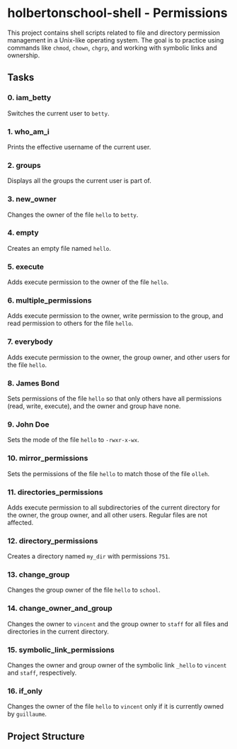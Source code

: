 # holbertonschool-shell - Permissions

This project contains shell scripts related to file and directory permission management in a Unix-like operating system. The goal is to practice using commands like `chmod`, `chown`, `chgrp`, and working with symbolic links and ownership.

## Tasks

### 0. iam_betty
Switches the current user to `betty`.

### 1. who_am_i
Prints the effective username of the current user.

### 2. groups
Displays all the groups the current user is part of.

### 3. new_owner
Changes the owner of the file `hello` to `betty`.

### 4. empty
Creates an empty file named `hello`.

### 5. execute
Adds execute permission to the owner of the file `hello`.

### 6. multiple_permissions
Adds execute permission to the owner, write permission to the group, and read permission to others for the file `hello`.

### 7. everybody
Adds execute permission to the owner, the group owner, and other users for the file `hello`.

### 8. James Bond
Sets permissions of the file `hello` so that only others have all permissions (read, write, execute), and the owner and group have none.

### 9. John Doe
Sets the mode of the file `hello` to `-rwxr-x-wx`.

### 10. mirror_permissions
Sets the permissions of the file `hello` to match those of the file `olleh`.

### 11. directories_permissions
Adds execute permission to all subdirectories of the current directory for the owner, the group owner, and all other users. Regular files are not affected.

### 12. directory_permissions
Creates a directory named `my_dir` with permissions `751`.

### 13. change_group
Changes the group owner of the file `hello` to `school`.

### 14. change_owner_and_group
Changes the owner to `vincent` and the group owner to `staff` for all files and directories in the current directory.

### 15. symbolic_link_permissions
Changes the owner and group owner of the symbolic link `_hello` to `vincent` and `staff`, respectively.

### 16. if_only
Changes the owner of the file `hello` to `vincent` only if it is currently owned by `guillaume`.

## Project Structure



